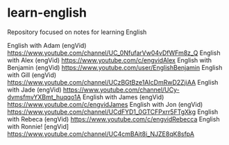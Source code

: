 # learn-english
Repository focused on notes for learning English

English with Adam (engVid)	https://www.youtube.com/channel/UC_0NfufarVw04vDfWFm8z_Q
English with Alex (engVid)	https://www.youtube.com/c/engvidAlex
English with Benjamin (engVid)	https://www.youtube.com/user/EnglishBenjamin
English with Gill (engVid)	https://www.youtube.com/channel/UCzBGtBze1AIcDmRwD2ZjiAA
English with Jade (engVid)	https://www.youtube.com/channel/UCy-dvmsfmvYXBmt_huqqo1A
English with James (engVid)	https://www.youtube.com/c/engvidJames
English with Jon (engVid)	https://www.youtube.com/channel/UCdFYD1_0GTCFPxrr5FTgXkg
English with Rebeca (engVid)	https://www.youtube.com/c/engvidRebecca
English with Ronnie! [engVid]	https://www.youtube.com/channel/UC4cmBAit8i_NJZE8qK8sfpA

